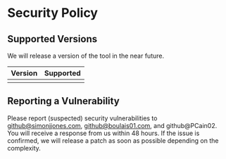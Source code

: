 # Security Policy

## Supported Versions

We will release a version of the tool in the near future.

| Version | Supported          |
| ------- | ------------------ |
| | |


## Reporting a Vulnerability

Please report (suspected) security vulnerabilities to github@simonjjones.com, github@boulais01.com, and github@PCain02. You will receive a response from us within 48 hours. If the issue is confirmed, we will release a patch as soon as possible depending on the complexity.
